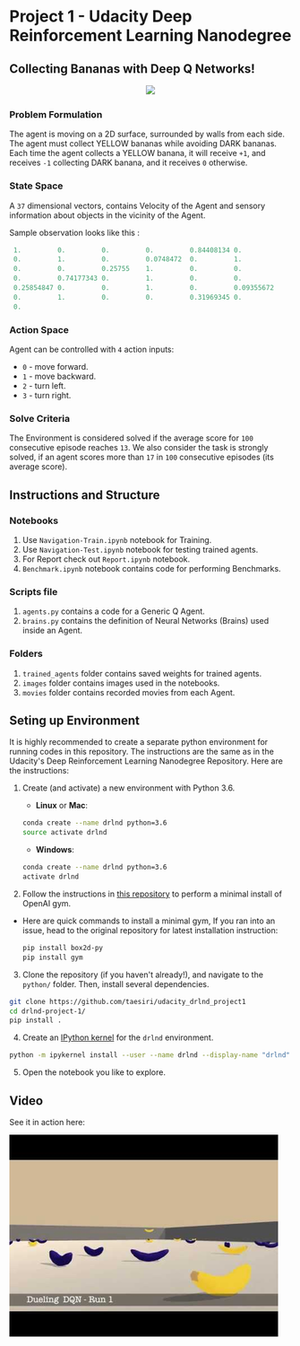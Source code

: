 # Project 1 - Udacity Deep Reinforcement Learning Nanodegree

## Collecting Bananas with Deep Q Networks!

<center><img src='images/banana.gif'></center>

### Problem Formulation

The agent is moving on a 2D surface, surrounded by walls from each side. The agent must collect YELLOW bananas while avoiding DARK bananas. Each time the agent collects a YELLOW banana, it will receive `+1`, and receives `-1` collecting DARK banana, and it receives `0` otherwise.

### State Space

A ``37`` dimensional vectors, contains Velocity of the Agent and sensory information about objects in the vicinity of the Agent.

Sample observation looks like this :

```python
 1.         0.         0.         0.         0.84408134 0.
 0.         1.         0.         0.0748472  0.         1.
 0.         0.         0.25755    1.         0.         0.
 0.         0.74177343 0.         1.         0.         0.
 0.25854847 0.         0.         1.         0.         0.09355672
 0.         1.         0.         0.         0.31969345 0.
 0.        
 ```

### Action Space

Agent can be controlled with ``4`` action inputs:

* ``0`` - move forward.
* ``1`` - move backward.
* ``2`` - turn left.
* ``3`` - turn right.

### Solve Criteria

The Environment is considered solved if the average score for ``100`` consecutive episode reaches ``13``. We also consider the task is strongly solved, if an agent scores more than ``17`` in ``100`` consecutive episodes (its average score).

## Instructions and Structure

### Notebooks

1. Use ``Navigation-Train.ipynb`` notebook for Training.
1. Use ``Navigation-Test.ipynb`` notebook for testing trained agents.
1. For Report check out ``Report.ipynb`` notebook.
1. ``Benchmark.ipynb`` notebook contains code for performing Benchmarks.

### Scripts file

1. ``agents.py`` contains a code for a Generic Q Agent.
1. ``brains.py`` contains the definition of Neural Networks (Brains) used inside an Agent.

### Folders

1. ``trained_agents`` folder contains saved weights for trained agents.
1. ``images`` folder contains images used in the notebooks.
1. ``movies`` folder contains recorded movies from each Agent.

##  Seting up Environment

It is highly recommended to create a separate python environment for running codes in this repository. The instructions are the same as in the Udacity's Deep Reinforcement Learning Nanodegree Repository. Here are the instructions:

1. Create (and activate) a new environment with Python 3.6.

	- __Linux__ or __Mac__: 
	```bash
	conda create --name drlnd python=3.6
	source activate drlnd
	```
	- __Windows__: 
	```bash
	conda create --name drlnd python=3.6 
	activate drlnd
	```
	
2. Follow the instructions in [this repository](https://github.com/openai/gym) to perform a minimal install of OpenAI gym.

- Here are quick commands to install a minimal gym, If you ran into an issue, head to the original repository for latest installation instruction:


	```bash
	pip install box2d-py 
	pip install gym
	```  

	
3. Clone the repository (if you haven't already!), and navigate to the `python/` folder.  Then, install several dependencies.
```bash
git clone https://github.com/taesiri/udacity_drlnd_project1
cd drlnd-project-1/
pip install .
```

4. Create an [IPython kernel](http://ipython.readthedocs.io/en/stable/install/kernel_install.html) for the `drlnd` environment.  
```bash
python -m ipykernel install --user --name drlnd --display-name "drlnd"
```

5. Open the notebook you like to explore.

## Video

See it in action here:

[![Collecting Banabas!](images/youtube-thumbnail.jpg)](http://www.youtube.com/watch?v=3A01udy2BjU "Bananaaaa!")

